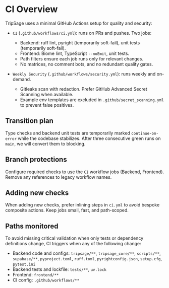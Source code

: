 # CI Overview

TripSage uses a minimal GitHub Actions setup for quality and security:

- `CI` (`.github/workflows/ci.yml`): runs on PRs and pushes. Two jobs:
  - Backend: ruff lint, pyright (temporarily soft-fail), unit tests (temporarily soft-fail).
  - Frontend: Biome lint, TypeScript `--noEmit`, unit tests.
  - Path filters ensure each job runs only for relevant changes.
  - No matrices, no comment bots, and no redundant quality gates.

- `Weekly Security` (`.github/workflows/security.yml`): runs weekly and on-demand.
  - Gitleaks scan with redaction. Prefer GitHub Advanced Secret Scanning when available.
  - Example env templates are excluded in `.github/secret_scanning.yml` to prevent false positives.

## Transition plan

Type checks and backend unit tests are temporarily marked `continue-on-error` while the codebase stabilizes. After three consecutive green runs on `main`, we will convert them to blocking.

## Branch protections

Configure required checks to use the `CI` workflow jobs (Backend, Frontend). Remove any references to legacy workflow names.

## Adding new checks

When adding new checks, prefer inlining steps in `ci.yml` to avoid bespoke composite actions. Keep jobs small, fast, and path-scoped.

## Paths monitored

To avoid missing critical validation when only tests or dependency definitions change, CI triggers when any of the following change:

- Backend code and configs: `tripsage/**`, `tripsage_core/**`, `scripts/**`, `supabase/**`, `pyproject.toml`, `ruff.toml`, `pyrightconfig.json`, `setup.cfg`, `pytest.ini`
- Backend tests and lockfile: `tests/**`, `uv.lock`
- Frontend: `frontend/**`
- CI config: `.github/workflows/**`
